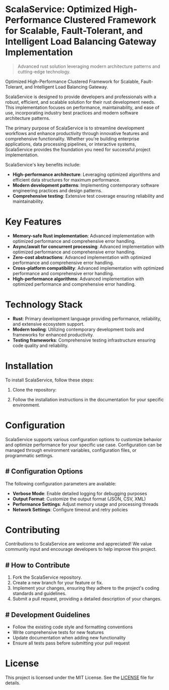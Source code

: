 <!-- fallback_ScalaService_20251015185854_12832 -->

# ScalaService: Optimized High-Performance Clustered Framework for Scalable, Fault-Tolerant, and Intelligent Load Balancing Gateway Implementation
> Advanced rust solution leveraging modern architecture patterns and cutting-edge technology.

Optimized High-Performance Clustered Framework for Scalable, Fault-Tolerant, and Intelligent Load Balancing Gateway.

ScalaService is designed to provide developers and professionals with a robust, efficient, and scalable solution for their rust development needs. This implementation focuses on performance, maintainability, and ease of use, incorporating industry best practices and modern software architecture patterns.

The primary purpose of ScalaService is to streamline development workflows and enhance productivity through innovative features and comprehensive functionality. Whether you're building enterprise applications, data processing pipelines, or interactive systems, ScalaService provides the foundation you need for successful project implementation.

ScalaService's key benefits include:

* **High-performance architecture**: Leveraging optimized algorithms and efficient data structures for maximum performance.
* **Modern development patterns**: Implementing contemporary software engineering practices and design patterns.
* **Comprehensive testing**: Extensive test coverage ensuring reliability and maintainability.

# Key Features

* **Memory-safe Rust implementation**: Advanced implementation with optimized performance and comprehensive error handling.
* **Async/await for concurrent processing**: Advanced implementation with optimized performance and comprehensive error handling.
* **Zero-cost abstractions**: Advanced implementation with optimized performance and comprehensive error handling.
* **Cross-platform compatibility**: Advanced implementation with optimized performance and comprehensive error handling.
* **High-performance algorithms**: Advanced implementation with optimized performance and comprehensive error handling.

# Technology Stack

* **Rust**: Primary development language providing performance, reliability, and extensive ecosystem support.
* **Modern tooling**: Utilizing contemporary development tools and frameworks for enhanced productivity.
* **Testing frameworks**: Comprehensive testing infrastructure ensuring code quality and reliability.

# Installation

To install ScalaService, follow these steps:

1. Clone the repository:


2. Follow the installation instructions in the documentation for your specific environment.

# Configuration

ScalaService supports various configuration options to customize behavior and optimize performance for your specific use case. Configuration can be managed through environment variables, configuration files, or programmatic settings.

## # Configuration Options

The following configuration parameters are available:

* **Verbose Mode**: Enable detailed logging for debugging purposes
* **Output Format**: Customize the output format (JSON, CSV, XML)
* **Performance Settings**: Adjust memory usage and processing threads
* **Network Settings**: Configure timeout and retry policies

# Contributing

Contributions to ScalaService are welcome and appreciated! We value community input and encourage developers to help improve this project.

## # How to Contribute

1. Fork the ScalaService repository.
2. Create a new branch for your feature or fix.
3. Implement your changes, ensuring they adhere to the project's coding standards and guidelines.
4. Submit a pull request, providing a detailed description of your changes.

## # Development Guidelines

* Follow the existing code style and formatting conventions
* Write comprehensive tests for new features
* Update documentation when adding new functionality
* Ensure all tests pass before submitting your pull request

# License

This project is licensed under the MIT License. See the [LICENSE](https://github.com/lisaantal/ScalaService/blob/main/LICENSE) file for details.
